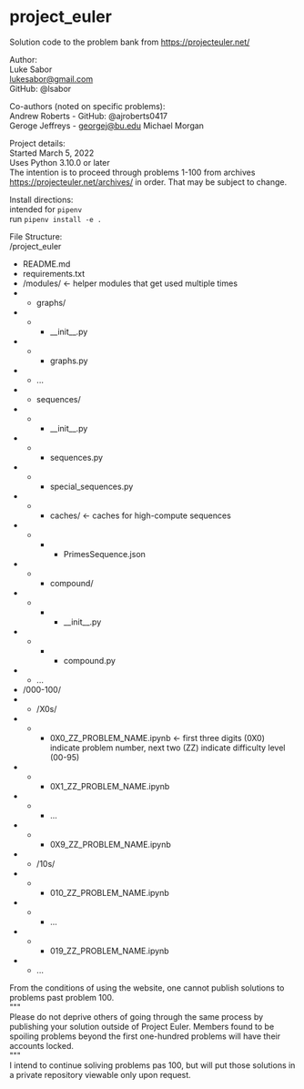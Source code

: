 # project_euler
Solution code to the problem bank from https://projecteuler.net/

Author:  
Luke Sabor  
lukesabor@gmail.com  
GitHub: @lsabor  

Co-authors (noted on specific problems):  
Andrew Roberts - GitHub: @ajroberts0417  
Geroge Jeffreys - georgej@bu.edu
Michael Morgan

Project details:  
Started March 5, 2022  
Uses Python 3.10.0 or later  
The intention is to proceed through problems 1-100 from archives https://projecteuler.net/archives/ in order. That may be subject to change.  

Install directions:  
intended for `pipenv`  
run `pipenv install -e .`  

File Structure:  
/project_euler
  *  README.md  
  *  requirements.txt  
  *  /modules/            <- helper modules that get used multiple times  
  *    *  graphs/
  *    *    *  \_\_init\_\_.py
  *    *    *  graphs.py
  *    *  ...  
  *    *  sequences/
  *    *    *  \_\_init\_\_.py
  *    *    *  sequences.py
  *    *    *  special_sequences.py
  *    *    *  caches/    <- caches for high-compute sequences
  *    *    *    *   PrimesSequence.json
  *    *    *  compound/
  *    *    *    *   \_\_init\_\_.py
  *    *    *    *   compound.py
  *    *  ...
  *  /000-100/  
  *    *  /X0s/
  *    *    *  0X0_ZZ_PROBLEM_NAME.ipynb    <- first three digits (0X0) indicate problem number, next two (ZZ) indicate difficulty level (00-95)
  *    *    *  0X1_ZZ_PROBLEM_NAME.ipynb
  *    *    *  ...  
  *    *    *  0X9_ZZ_PROBLEM_NAME.ipynb
  *    *  /10s/
  *    *    *  010_ZZ_PROBLEM_NAME.ipynb
  *    *    *  ...  
  *    *    *  019_ZZ_PROBLEM_NAME.ipynb
  *    *  ...  


From the conditions of using the website, one cannot publish solutions to problems past problem 100.  
"""  
Please do not deprive others of going through the same process by publishing your solution outside of Project Euler. Members found to be spoiling problems beyond the first one-hundred problems will have their accounts locked.  
"""  
I intend to continue soliving problems pas 100, but will put those solutions in a private repository viewable only upon request.  
